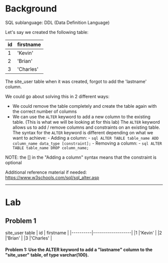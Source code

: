 # Background

SQL sublanguage: DDL (Data Definition Language)

Let's say we created the following table:

| id  | firstname |
| --- | --------- |
| 1   | 'Kevin'   |
| 2   | 'Brian'   |
| 3   | 'Charles' |

The site_user table when it was created, forgot to add the 'lastname' column.

We could go about solving this in 2 different ways:

- We could remove the table completely and create the table again with the correct number of columns
- We can use the `ALTER` keyword to add a new column to the existing table. (This is what we will be looking at for this lab)
  The `ALTER` keyword allows us to add / remove columns and constraints on an existing table.
  The syntax for the `ALTER` keyword is different depending on what we want to achieve: - Adding a column: - `sql ALTER TABLE table_name ADD column_name data_type [constraint];` - Removing a column: - `sql ALTER TABLE table_name DROP column_name;`

NOTE: the [] in the "Adding a column" syntax means that the constraint is optional

Additional reference material if needed: https://www.w3schools.com/sql/sql_alter.asp

---

# Lab

## Problem 1

site_user table
| id | firstname |
|----------|-------------------|
|1 |'Kevin' |
|2 |'Brian' |
|3 |'Charles' |

#### Problem 1: Use the ALTER keyword to add a "lastname" column to the "site_user" table, of type varchar(100).
